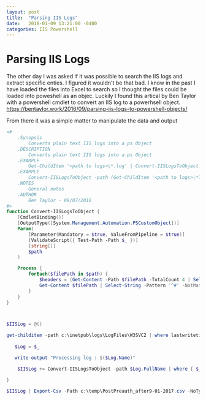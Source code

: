 ```yaml
---
layout: post
title:  "Parsing IIS Logs"
date:   2018-01-09 13:21:00 -0400
categories: IIS Powershell
---
```

# Parsing IIS Logs #

The other day I was asked if it was possible to search the IIS logs and extract specific enties.  I figured it wouldn't be that bad.  I know in the past I have loaded the files into Excel to search so I thought the files  could be loaded into poweshell as an objec.  Luckily I found this artical by Ben Taylor with a powershell cmdlet to convert an IIS log to a powerhsell object.  https://bentaylor.work/2016/09/parsing-iis-logs-to-powershell-objects/ 

From there it was a simple matter to manipulate the data and output

```Powershell
<#
    .Synopsis
        Converts plain text IIS logs into a ps Object
    .DESCRIPTION
        Converts plain text IIS logs into a ps Object
    .EXAMPLE
        Get-ChildItem '<path to logs>\*.log' | Convert-IISLogsToObject | Sort-Object c-ip -Unique
    .EXAMPLE
        Convert-IISLogsToObject -path (Get-ChildItem '<path to logs>\*log') | Where-Object { $_.'cs-username' -eq '<userName>' } | Sort-Object c-ip -Unique
    .NOTES
        General notes
    .AUTHOR
        Ben Taylor - 09/07/2016
#>
function Convert-IISLogsToObject {
    [CmdletBinding()]
    [OutputType([System.Management.Automation.PSCustomObject])]
    Param(
        [Parameter(Mandatory = $true, ValueFromPipeline = $true)]
        [ValidateScript({ Test-Path -Path $_ })]
        [string[]]
        $path
    )

    Process {
        forEach($filePath in $path) {
            $headers = (Get-Content -Path $filePath -TotalCount 4 | Select -First 1 -Skip 3) -replace '#Fields: ' -split ' '
            Get-Content $filePath | Select-String -Pattern '^#' -NotMatch | ConvertFrom-Csv -Delimiter ' ' -Header $headers
        }
    }
}



$IISLog = @()

get-childitem -path c:\inetpub\logs\LogFiles\W3SVC2 | where lastwritetime -ge (Get-date 9/1/2017) | foreach {
    
   $Log = $_ 

   write-output "Processing log : $($Log.Name)"

    $IISLog += Convert-IISLogsToObject -path $Log.FullName | where { $_.'cs-method' -eq 'POST' -and $_.'cs-uri-stem' -like '/preauth*' } | Select-Object @{Name='LogName';Expression={ $Log.Name }},*

}

$IISLog | Export-Csv -Path c:\temp\PostPreauth_after9-01-2017.csv -NoTypeInformation
```




